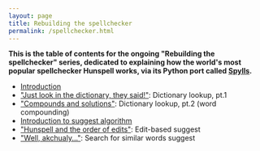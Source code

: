 ```yaml
---
layout: page
title: Rebuilding the spellchecker
permalink: /spellchecker.html
---
```


**This is the table of contents for the ongoing "Rebuilding the spellchecker" series, dedicated to explaining how the world's most popular spellchecker Hunspell works, via its Python port called [Spylls](/blog/https://github.com/zverok/spylls).**

* [Introduction](/blog/2021-01-05-spellchecker-1.html)
* ["Just look in the dictionary, they said!"](/blog/2021-01-09-spellchecker-2.html): Dictionary lookup, pt.1
* ["Compounds and solutions"](/blog/2021-01-14-spellchecker-3.html): Dictionary lookup, pt.2 (word compounding)
* [Introduction to suggest algorithm](/blog/2021-01-21-spellchecker-4.html)
* ["Hunspell and the order of edits"](/blog/2021-01-28-spellchecker-5.html): Edit-based suggest
* ["Well, akchualy..."](/blog/2021-02-10-spellchecker-6.html): Search for similar words suggest
